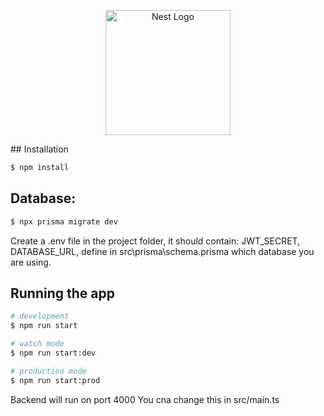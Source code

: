 <p align="center">
  <a href="http://nestjs.com/" target="blank"><img src="https://nestjs.com/img/logo-small.svg" width="200" alt="Nest Logo" /></a>
</p>
## Installation

```bash
$ npm install
```
## Database:
```bash
$ npx prisma migrate dev
```
Create a .env file in the project folder, 
it should contain: JWT_SECRET, DATABASE_URL,
define in src\prisma\schema.prisma which database you are using.

## Running the app

```bash
# development
$ npm run start

# watch mode
$ npm run start:dev

# production mode
$ npm run start:prod
```
Backend will run on port 4000
You cna change this in src/main.ts

